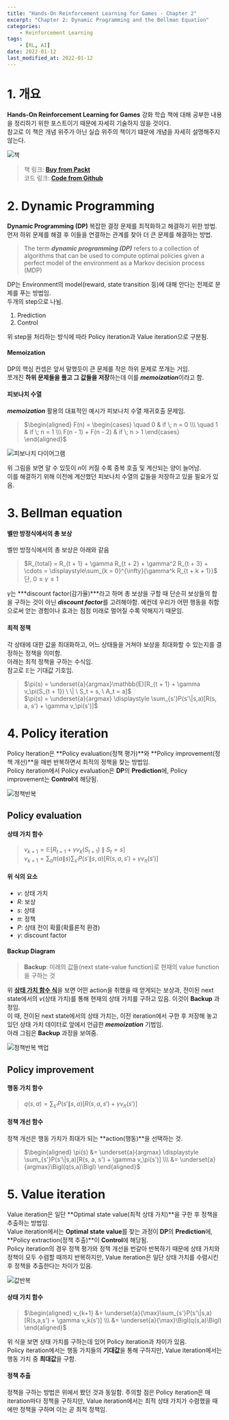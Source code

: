 ```yaml
---
title: "Hands-On Reinforcement Learning for Games - Chapter 2"
excerpt: "Chapter 2: Dynamic Programming and the Bellman Equation"
categories:
    - Reinforcement Learning
tags:
    - [RL, AI]
date: 2022-01-12
last_modified_at: 2022-01-12
---
```


# 1. 개요

**Hands-On Reinforcement Learning for Games** 강화 학습 책에 대해 공부한 내용을 정리하기 위한 포스트이기 때문에 자세히 기술하지 않을 것이다.  
참고로 이 책은 개념 위주가 아닌 실습 위주의 책이기 떄문에 개념을 자세히 설명해주지 않는다.

![책](https://static.packt-cdn.com/products/9781839214936/cover/smaller)

> 책 링크: [**Buy from Packt**](https://www.packtpub.com/product/hands-on-reinforcement-learning-for-games/9781839214936)  
> 코드 링크: [**Code from Github**](https://github.com/packtpublishing/hands-on-reinforcement-learning-for-games)




# 2. Dynamic Programming

**Dynamic Programming (DP)** 복잡한 결정 문제를 최적화하고 해결하기 위한 방법.  
먼저 하위 문제를 해결 후 이들을 연결하는 관계를 찾아 더 큰 문제를 해결하는 방법.  

> The term ***dynamic programming (DP)*** refers to a collection of algorithms that can be used to compute optimal policies given a perfect model of the environment as a Markov decision process (MDP)

DP는 Environment의 model(reward, state transition 등)에 대해 안다는 전제로 문제를 푸는 방법임.  
두개의 step으로 나뉨.

1. Prediction
2. Control

위 step을 처리하는 방식에 따라 Policy iteration과 Value iteration으로 구분됨.

#### Memoization

DP의 핵심 컨셉은 앞서 말했듯이 큰 문제를 작은 하위 문제로 쪼개는 거임.  
쪼개진 **하위 문제들을 풀고 그 값들을 저장**하는데 이를 ***memoization***이라고 함.

#### 피보나치 수열

***memoization*** 활용의 대표적인 예시가 피보나치 수열 재귀호출 문제임.

> $\begin{aligned} F(n) = \begin{cases} \quad 0 & if \; n = 0 \\\ \quad 1 & if \; n = 1 \\\ F(n - 1) + F(n - 2) & if \; n > 1 \end{cases} \end{aligned}$

![피보나치 다이어그램](/assets/images/fibonacci-diagram.jpeg)

위 그림을 보면 알 수 있듯이 $n$이 커질 수록 중복 호출 및 계산되는 양이 늘어남.  
이를 해결하기 위해 이전에 계산했던 피보나치 수열의 값들을 저장하고 있을 필요가 있음.




# 3. Bellman equation

#### 벨만 방정식에서의 총 보상

벨만 방정식에서의 총 보상은 아래와 같음

> $R_{total} = R_{t + 1} + \gamma R_{t + 2} + \gamma^2 R_{t + 3} + \cdots = \displaystyle\sum_{k = 0}^{\infty}{\gamma^k R_{t + k + 1}}$  
> 단, $0 \leq \gamma \leq 1$

$\gamma$는 ***discount factor(감가율)***라고 하며 총 보상을 구할 때 단순히 보상들의 합을 구하는 것이 아닌 ***discount factor***를 고려해야함. 
예컨데 우리가 어떤 행동을 취함으로써 얻는 경험이나 효과는 점점 미래로 멀어질 수록 약해지기 때문임.

#### 최적 정책

각 상태에 대한 값을 최대화하고, 어느 상태들을 거쳐야 보상을 최대화할 수 있는지를 결정하는 정책을 의미함.  
아래는 최적 정책을 구하는 수식임.  
참고로 $\mathbb{E}$는 기대값 기호임.

> $\pi(s) = \underset{a}{argmax}\mathbb{E}[R_{t + 1} + \gamma v_\pi(S_{t + 1}) \ \| \ S_t = s, \ A_t = a]$  
> $\pi(s) = \underset{a}{argmax} \displaystyle \sum_{s'}P(s'\|s,a)[R(s, a, s') + \gamma v_\pi(s')]$




# 4. Policy iteration

Policy Iteration은 **Policy evaluation(정책 평가)**와 **Policy improvement(정책 개선)**을 매번 반복하면서 최적의 정책을 찾는 방법임.  
Policy iteration에서 Policy evaluation은 **DP**의 **Prediction**에, Policy improvement는 **Control**에 해당됨. 

![정책반복](/assets/images/policy-iteration.png)

## Policy evaluation

#### 상태 가치 함수

> $v_{k+1} = \mathbb{E}[R_{t+1} + \gamma v_k(S_{t+1}) \ \| \ S_t = s]$  
> $v_{k+1} = \displaystyle\sum_{a}\pi(a\|s)\sum_{s'}P(s'\|s,a)[R(s,a,s') + \gamma v_\pi(s')]$

#### 위 식의 요소

* $v$: 상태 가치
* $R$: 보상
* $s$: 상태
* $\pi$: 정책
* $P$: 상태 전이 확률(확률론적 환경)
* $\gamma$: discount factor


#### Backup Diagram

> **Backup**: 미래의 값들(next state-value function)로 현재의 value function을 구하는 것

위 [**상태 가치 함수 식**](#상태-가치-함수)을 보면 어떤 action을 취했을 때 얻게되는 보상과, 전이된 next state에서의 $v$(상태 가치)를 통해 현재의 상태 가치를 구하고 있음. 이것이 **Backup** 과정임.  
이 때, 전이된 next state에서의 상태 가치는, 이전 iteration에서 구한 후 저장해 놓고 있던 상태 가치 데이터로 앞에서 언급한 ***memoization***  기법임.  
아래 그림은 **Backup** 과정을 보여줌.

![정책반복 백업](/assets/images/policy-iteration-backup-diagram.png)

## Policy improvement

#### 행동 가치 함수

> $q(s,a) = \displaystyle\sum_{s'}P(s'\|s,a)[R(s,a,s') + \gamma v_\pi(s')]$

#### 정책 개선 함수

정책 개선은 행동 가치가 최대가 되는 **action(행동)**을 선택하는 것.

> $\begin{aligned} \pi(s) &= \underset{a}{argmax} \displaystyle \sum_{s'}P(s'\|s,a)[R(s, a, s') + \gamma v_\pi(s')] \\\ &= \underset{a}{argmax}\Bigl(q(s,a)\Bigl) \end{aligned}$




# 5. Value iteration

Value iteration은 일단 **Optimal state value(최적 상태 가치)**을 구한 후 정책을 추출하는 방법임.  
Value iteration에서는 **Optimal state value**를 찾는 과정이 **DP**의 **Prediction**에, **Policy extraction(정책 추출)**이 **Control**에 해당됨.  
Policy iteration의 경우 정책 평가와 정책 개선을 번갈아 반복하기 때문에 상태 가치와 정책이 모두 수렴할 때까지 반복하지만, Value iteration은 일단 상태 가치를 수렴시킨 후 정책을 추출한다는 차이가 있음.

![값반복](/assets/images/value-iteration.png)

#### 상태 가치 함수

> $\begin{aligned} v_{k+1} &= \underset{a}{\max}\sum_{s'}P(s'\|s,a)[R(s,a,s') + \gamma v_k(s')] \\\ &= \underset{a}{\max}\Bigl(q(s,a)\Bigl) \end{aligned}$

위 식을 보면 상태 가치를 구하는데 있어 Policy iteration과 차이가 있음.  
Policy iteration에서는 행동 가치들의 **기대값**을 통해 구하지만, Value iteration에서는 행동 가치 중 **최대값**을 구함.

#### 정책 추출

정책을 구하는 방법은 위에서 봤던 것과 동일함. 주의할 점은 Policy iteration은 매 iteration마다 정책을 구하지만, Value iteration에서는 최적 상태 가치가 수렴했을 때에만 정책을 구하며 이는 곧 최적 정책임.

